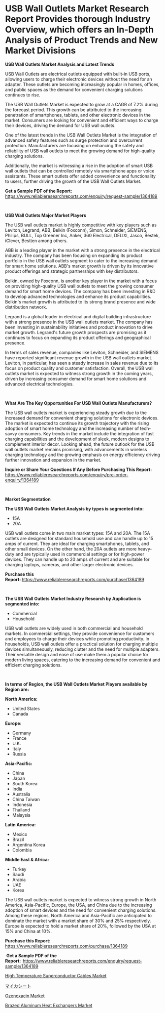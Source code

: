 <p><h1>USB Wall Outlets Market Research Report Provides thorough Industry Overview, which offers an In-Depth Analysis of Product Trends and New Market Divisions</h1></p><p><strong>USB Wall Outlets Market Analysis and Latest Trends</strong></p>
<p><p>USB Wall Outlets are electrical outlets equipped with built-in USB ports, allowing users to charge their electronic devices without the need for an adapter. These outlets are becoming increasingly popular in homes, offices, and public spaces as the demand for convenient charging solutions continues to rise.</p><p>The USB Wall Outlets Market is expected to grow at a CAGR of 7.2% during the forecast period. This growth can be attributed to the increasing penetration of smartphones, tablets, and other electronic devices in the market. Consumers are looking for convenient and efficient ways to charge their devices, driving the demand for USB wall outlets.</p><p>One of the latest trends in the USB Wall Outlets Market is the integration of advanced safety features such as surge protection and overcurrent protection. Manufacturers are focusing on enhancing the safety and reliability of USB wall outlets to meet the growing demand for high-quality charging solutions.</p><p>Additionally, the market is witnessing a rise in the adoption of smart USB wall outlets that can be controlled remotely via smartphone apps or voice assistants. These smart outlets offer added convenience and functionality to users, further driving the growth of the USB Wall Outlets Market.</p></p>
<p><strong>Get a Sample PDF of the Report:&nbsp;</strong> <a href="https://www.reliableresearchreports.com/enquiry/request-sample/1364189">https://www.reliableresearchreports.com/enquiry/request-sample/1364189</a></p>
<p>&nbsp;</p>
<p><strong>USB Wall Outlets Major Market Players</strong></p>
<p><p>The USB wall outlets market is highly competitive with key players such as Leviton, Legrand, ABB, Belkin (Foxconn), Simon, Schneider, SIEMENS, Philips, BULL, Top Greener Inc, Anker, 360 Electrical, DELIXI, Jasco, Bestek, iClever, Bestten among others.</p><p>ABB is a leading player in the market with a strong presence in the electrical industry. The company has been focusing on expanding its product portfolio in the USB wall outlets segment to cater to the increasing demand for smart home solutions. ABB's market growth is driven by its innovative product offerings and strategic partnerships with key distributors.</p><p>Belkin, owned by Foxconn, is another key player in the market with a focus on providing high-quality USB wall outlets to meet the growing consumer demand for smart home devices. The company has been investing in R&D to develop advanced technologies and enhance its product capabilities. Belkin's market growth is attributed to its strong brand presence and wide distribution network.</p><p>Legrand is a global leader in electrical and digital building infrastructure with a strong presence in the USB wall outlets market. The company has been investing in sustainability initiatives and product innovation to drive market growth. Legrand's future growth prospects are promising as it continues to focus on expanding its product offerings and geographical presence.</p><p>In terms of sales revenue, companies like Leviton, Schneider, and SIEMENS have reported significant revenue growth in the USB wall outlets market. Leviton, in particular, has seen a steady increase in sales revenue due to its focus on product quality and customer satisfaction. Overall, the USB wall outlets market is expected to witness strong growth in the coming years, driven by increasing consumer demand for smart home solutions and advanced electrical technologies.</p></p>
<p>&nbsp;</p>
<p><strong>What Are The Key Opportunities For USB Wall Outlets Manufacturers?</strong></p>
<p><p>The USB wall outlets market is experiencing steady growth due to the increased demand for convenient charging solutions for electronic devices. The market is expected to continue its growth trajectory with the rising adoption of smart home technology and the increasing number of tech-savvy consumers. Key trends in the market include the integration of fast charging capabilities and the development of sleek, modern designs to complement interior decor. Looking ahead, the future outlook for the USB wall outlets market remains promising, with advancements in wireless charging technology and the growing emphasis on energy efficiency driving further innovation and expansion in the market.</p></p>
<p><strong>Inquire or Share Your Questions If Any Before Purchasing This Report:</strong> <a href="https://www.reliableresearchreports.com/enquiry/pre-order-enquiry/1364189">https://www.reliableresearchreports.com/enquiry/pre-order-enquiry/1364189</a></p>
<p>&nbsp;</p>
<p><strong>Market Segmentation</strong></p>
<p><strong>The USB Wall Outlets Market Analysis by types is segmented into:</strong></p>
<p><ul><li>15A</li><li>20A</li></ul></p>
<p><p>USB wall outlets come in two main market types: 15A and 20A. The 15A outlets are designed for standard household use and can handle up to 15 amps of current. They are ideal for charging smartphones, tablets, and other small devices. On the other hand, the 20A outlets are more heavy-duty and are typically used in commercial settings or for high-power devices. They can handle up to 20 amps of current and are suitable for charging laptops, cameras, and other larger electronic devices.</p></p>
<p><strong>Purchase this Report:&nbsp;</strong><a href="https://www.reliableresearchreports.com/purchase/1364189">https://www.reliableresearchreports.com/purchase/1364189</a></p>
<p>&nbsp;</p>
<p><strong>The USB Wall Outlets Market Industry Research by Application is segmented into:</strong></p>
<p><ul><li>Commercial</li><li>Household</li></ul></p>
<p><p>USB wall outlets are widely used in both commercial and household markets. In commercial settings, they provide convenience for customers and employees to charge their devices while promoting productivity. In households, USB wall outlets offer a practical solution for charging multiple devices simultaneously, reducing clutter and the need for multiple adapters. Their versatile design and ease of use make them a popular choice for modern living spaces, catering to the increasing demand for convenient and efficient charging solutions.</p></p>
<p>&nbsp;</p>
<p><strong>In terms of Region, the USB Wall Outlets Market Players available by Region are:</strong></p>
<p>
    <p> <strong> North America: </strong>
        <ul>
            <li>United States</li>
            <li>Canada</li>
        </ul>
        </p> 
    <p> <strong> Europe: </strong>
        <ul>
            <li>Germany</li>
            <li>France</li>
            <li>U.K.</li>
            <li>Italy</li>
            <li>Russia</li>
        </ul>
        </p> 
    <p> <strong> Asia-Pacific: </strong>
        <ul>
            <li>China</li>
            <li>Japan</li>
            <li>South Korea</li>
            <li>India</li>
            <li>Australia</li>
            <li>China Taiwan</li>
            <li>Indonesia</li>
            <li>Thailand</li>
            <li>Malaysia</li>
        </ul>
        </p> 
    <p> <strong> Latin America: </strong>
        <ul>
            <li>Mexico</li>
            <li>Brazil</li>
            <li>Argentina Korea</li>
            <li>Colombia</li>
        </ul>
        </p> 
    <p> <strong> Middle East & Africa: </strong>
        <ul>
            <li>Turkey</li>
            <li>Saudi</li>
            <li>Arabia</li>
            <li>UAE</li>
            <li>Korea</li>
        </ul>
    </p>
    </p>
<p><p>The USB wall outlets market is expected to witness strong growth in North America, Asia-Pacific, Europe, the USA, and China due to the increasing adoption of smart devices and the need for convenient charging solutions. Among these regions, North America and Asia-Pacific are anticipated to dominate the market with a market share of 30% and 25% respectively. Europe is expected to hold a market share of 20%, followed by the USA at 15% and China at 10%.</p></p>
<p><strong>Purchase this Report: </strong><a href="https://www.reliableresearchreports.com/purchase/1364189">https://www.reliableresearchreports.com/purchase/1364189</a></p>
<p>&nbsp;<strong>Get a Sample PDF of the Report:&nbsp;&nbsp;</strong><a href="https://www.reliableresearchreports.com/enquiry/request-sample/1364189">https://www.reliableresearchreports.com/enquiry/request-sample/1364189</a></p>
<p><strong></strong></p>
<p><p><a href="https://github.com/PeterParrish5/Market-Research-Report-List-4/blob/main/high-temperature-superconductor-cables-market.md">High Temperature Superconductor Cables Market</a></p><p><a href="https://github.com/xnljig2898992/Market-Research-Report-List-1/blob/main/902377716223.md">マイカシート</a></p><p><a href="https://florentine-yuzu-f42.notion.site/Ozenoxacin-Market-Size-Growth-Outlook-from-2024-to-2031-projecting-at-Market-s-Trends-Analysis-by--240f057e516b4f4a81fd1e0e9a8f0dbd">Ozenoxacin Market</a></p><p><a href="https://view.publitas.com/reportprime-1/brazed-aluminum-heat-exchangers-market-size-growth-outlook-from-2024-to-2031-projecting-at-markets-trends-analysis-by-application-regional-outlook-and-revenue/">Brazed Aluminum Heat Exchangers Market</a></p></p>